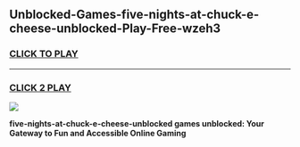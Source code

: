 
## Unblocked-Games-five-nights-at-chuck-e-cheese-unblocked-Play-Free-wzeh3
<h3>
<a href="https://premium76.site?title=five-nights-at-chuck-e-cheese-unblocked&ref=10A">CLICK TO PLAY</a></h3>
<hr>

<h3>
<a href="https://premium76.site?title=five-nights-at-chuck-e-cheese-unblocked&ref=10A">CLICK 2 PLAY</a>
  
</h3>

<a href="https://premium76.site?title=five-nights-at-chuck-e-cheese-unblocked&ref=10A"><img src="https://clearcache.store/games.png"></a>


**five-nights-at-chuck-e-cheese-unblocked games unblocked: Your Gateway to Fun and Accessible Online Gaming**
